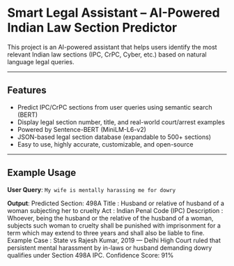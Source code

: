 #  Smart Legal Assistant – AI-Powered Indian Law Section Predictor 

This project is an AI-powered assistant that helps users identify the most relevant Indian law sections (IPC, CrPC, Cyber, etc.) based on natural language legal queries.

---

##  Features

-  Predict IPC/CrPC sections from user queries using semantic search (BERT)
-  Display legal section number, title, and real-world court/arrest examples
-  Powered by Sentence-BERT (MiniLM-L6-v2)
-  JSON-based legal section database (expandable to 500+ sections)
-  Easy to use, highly accurate, customizable, and open-source

---

##  Example Usage

**User Query**:
``My wife is mentally harassing me for dowry``

**Output**:
Predicted Section: 498A
Title           : Husband or relative of husband of a woman subjecting her to cruelty
Act             : Indian Penal Code (IPC)
Description     : Whoever, being the husband or the relative of the husband of a woman, subjects such woman to cruelty shall be punished with imprisonment for a term which may extend to three years and shall also be liable to fine.
Example Case    : State vs Rajesh Kumar, 2019 — Delhi High Court ruled that persistent mental harassment by in-laws or husband demanding dowry qualifies under Section 498A IPC.
Confidence Score: 91%
